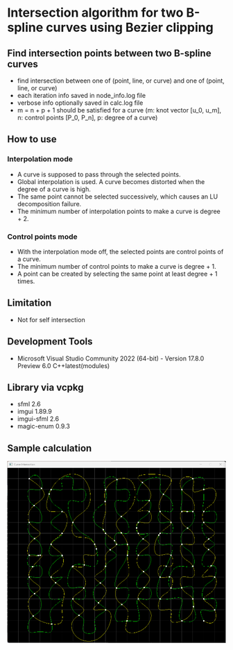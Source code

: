 # Intersection algorithm for two B-spline curves using Bezier clipping

## Find intersection points between two B-spline curves

- find intersection between one of (point, line, or curve) and one of (point, line, or curve)
- each iteration info saved in node_info.log file
- verbose info optionally saved in calc.log file
- m = n + p + 1 should be satisfied for a curve
(m: knot vector [u_0, u_m], n: control points [P_0, P_n], p: degree of a curve)

## How to use

### Interpolation mode
- A curve is supposed to pass through the selected points.
- Global interpolation is used. A curve becomes distorted when the degree of a curve is high.
- The same point cannot be selected successively, which causes an LU decomposition failure.
- The minimum number of interpolation points to make a curve is degree + 2.

### Control points mode
- With the interpolation mode off, the selected points are control points of a curve.
- The minimum number of control points to make a curve is degree + 1.
- A point can be created by selecting the same point at least degree + 1 times.

## Limitation

- Not for self intersection

## Development Tools

- Microsoft Visual Studio Community 2022 (64-bit) - 
Version 17.8.0 Preview 6.0
C++latest(modules)

## Library via vcpkg

- sfml 2.6
- imgui 1.89.9
- imgui-sfml 2.6
- magic-enum 0.9.3

## Sample calculation
![screenshot](Screenshot_3.png)
